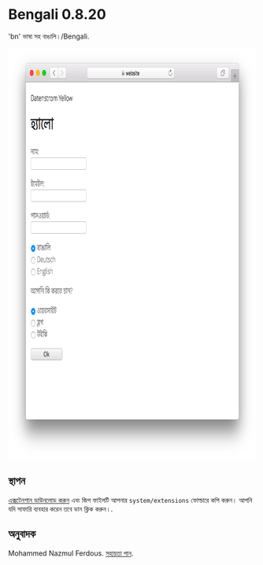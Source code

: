 Bengali 0.8.20
==============
'bn' ভাষা সহ বাঙালি।/Bengali.

<p align="center"><img src="bengali-screenshot.png?raw=true" width="795" height="836" alt="Screenshot"></p>

## স্থাপন

[এক্সটেনশান ডাউনলোড করুন](https://github.com/datenstrom/yellow-extensions/raw/master/zip/bengali.zip) এবং জিপ ফাইলটি আপনার `system/extensions` ফোল্ডারে কপি করুন। আপনি যদি সাফারি ব্যবহার করেন তবে ডান ক্লিক করুন।.

## অনুবাদক

Mohammed Nazmul Ferdous. [সহায়তা পান](https://datenstrom.se/yellow/help/).
